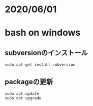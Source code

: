 
# 2020/06/01

# bash on windows

## subversionのインストール
```
sudo apt-get install subversion
```

## packageの更新
```
sudo apt update
sudo apt upgrade
```

